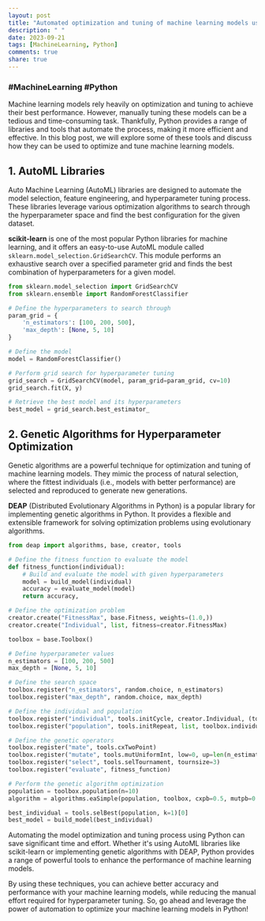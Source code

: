 ```yaml
---
layout: post
title: "Automated optimization and tuning of machine learning models using Python"
description: " "
date: 2023-09-21
tags: [MachineLearning, Python]
comments: true
share: true
---
```

### #MachineLearning #Python

Machine learning models rely heavily on optimization and tuning to achieve their best performance. However, manually tuning these models can be a tedious and time-consuming task. Thankfully, Python provides a range of libraries and tools that automate the process, making it more efficient and effective. In this blog post, we will explore some of these tools and discuss how they can be used to optimize and tune machine learning models.

## 1. AutoML Libraries
Auto Machine Learning (AutoML) libraries are designed to automate the model selection, feature engineering, and hyperparameter tuning process. These libraries leverage various optimization algorithms to search through the hyperparameter space and find the best configuration for the given dataset.

**scikit-learn** is one of the most popular Python libraries for machine learning, and it offers an easy-to-use AutoML module called `sklearn.model_selection.GridSearchCV`. This module performs an exhaustive search over a specified parameter grid and finds the best combination of hyperparameters for a given model.

```python
from sklearn.model_selection import GridSearchCV
from sklearn.ensemble import RandomForestClassifier

# Define the hyperparameters to search through
param_grid = {
    'n_estimators': [100, 200, 500],
    'max_depth': [None, 5, 10]
}

# Define the model
model = RandomForestClassifier()

# Perform grid search for hyperparameter tuning
grid_search = GridSearchCV(model, param_grid=param_grid, cv=10)
grid_search.fit(X, y)

# Retrieve the best model and its hyperparameters
best_model = grid_search.best_estimator_
```

## 2. Genetic Algorithms for Hyperparameter Optimization
Genetic algorithms are a powerful technique for optimization and tuning of machine learning models. They mimic the process of natural selection, where the fittest individuals (i.e., models with better performance) are selected and reproduced to generate new generations.

**DEAP** (Distributed Evolutionary Algorithms in Python) is a popular library for implementing genetic algorithms in Python. It provides a flexible and extensible framework for solving optimization problems using evolutionary algorithms.

```python
from deap import algorithms, base, creator, tools

# Define the fitness function to evaluate the model
def fitness_function(individual):
    # Build and evaluate the model with given hyperparameters
    model = build_model(individual)
    accuracy = evaluate_model(model)
    return accuracy,

# Define the optimization problem
creator.create("FitnessMax", base.Fitness, weights=(1.0,))
creator.create("Individual", list, fitness=creator.FitnessMax)

toolbox = base.Toolbox()

# Define hyperparameter values
n_estimators = [100, 200, 500]
max_depth = [None, 5, 10]

# Define the search space
toolbox.register("n_estimators", random.choice, n_estimators)
toolbox.register("max_depth", random.choice, max_depth)

# Define the individual and population
toolbox.register("individual", tools.initCycle, creator.Individual, (toolbox.n_estimators, toolbox.max_depth))
toolbox.register("population", tools.initRepeat, list, toolbox.individual)

# Define the genetic operators
toolbox.register("mate", tools.cxTwoPoint)
toolbox.register("mutate", tools.mutUniformInt, low=0, up=len(n_estimators)-1, indpb=0.2)
toolbox.register("select", tools.selTournament, tournsize=3)
toolbox.register("evaluate", fitness_function)

# Perform the genetic algorithm optimization
population = toolbox.population(n=10)
algorithm = algorithms.eaSimple(population, toolbox, cxpb=0.5, mutpb=0.2, ngen=10)

best_individual = tools.selBest(population, k=1)[0]
best_model = build_model(best_individual)
```

Automating the model optimization and tuning process using Python can save significant time and effort. Whether it's using AutoML libraries like scikit-learn or implementing genetic algorithms with DEAP, Python provides a range of powerful tools to enhance the performance of machine learning models.

By using these techniques, you can achieve better accuracy and performance with your machine learning models, while reducing the manual effort required for hyperparameter tuning. So, go ahead and leverage the power of automation to optimize your machine learning models in Python!